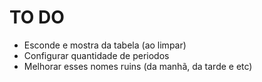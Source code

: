 # TO DO
- Esconde e mostra da tabela (ao limpar)
- Configurar quantidade de periodos
- Melhorar esses nomes ruins (da manhã, da tarde e etc)